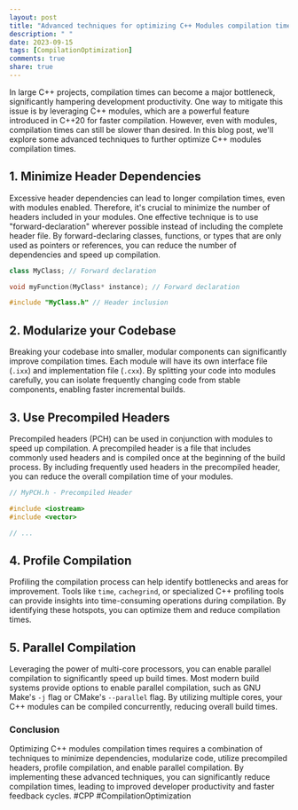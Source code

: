 ```yaml
---
layout: post
title: "Advanced techniques for optimizing C++ Modules compilation times"
description: " "
date: 2023-09-15
tags: [CompilationOptimization]
comments: true
share: true
---
```


In large C++ projects, compilation times can become a major bottleneck, significantly hampering development productivity. One way to mitigate this issue is by leveraging C++ modules, which are a powerful feature introduced in C++20 for faster compilation. However, even with modules, compilation times can still be slower than desired. In this blog post, we'll explore some advanced techniques to further optimize C++ modules compilation times.

## 1. Minimize Header Dependencies
Excessive header dependencies can lead to longer compilation times, even with modules enabled. Therefore, it's crucial to minimize the number of headers included in your modules. One effective technique is to use "forward-declaration" wherever possible instead of including the complete header file. By forward-declaring classes, functions, or types that are only used as pointers or references, you can reduce the number of dependencies and speed up compilation.

```cpp
class MyClass; // Forward declaration

void myFunction(MyClass* instance); // Forward declaration

#include "MyClass.h" // Header inclusion
```

## 2. Modularize your Codebase
Breaking your codebase into smaller, modular components can significantly improve compilation times. Each module will have its own interface file (`.ixx`) and implementation file (`.cxx`). By splitting your code into modules carefully, you can isolate frequently changing code from stable components, enabling faster incremental builds.

## 3. Use Precompiled Headers
Precompiled headers (PCH) can be used in conjunction with modules to speed up compilation. A precompiled header is a file that includes commonly used headers and is compiled once at the beginning of the build process. By including frequently used headers in the precompiled header, you can reduce the overall compilation time of your modules.

```cpp
// MyPCH.h - Precompiled Header

#include <iostream>
#include <vector>

// ...
```

## 4. Profile Compilation
Profiling the compilation process can help identify bottlenecks and areas for improvement. Tools like `time`, `cachegrind`, or specialized C++ profiling tools can provide insights into time-consuming operations during compilation. By identifying these hotspots, you can optimize them and reduce compilation times.

## 5. Parallel Compilation
Leveraging the power of multi-core processors, you can enable parallel compilation to significantly speed up build times. Most modern build systems provide options to enable parallel compilation, such as GNU Make's `-j` flag or CMake's `--parallel` flag. By utilizing multiple cores, your C++ modules can be compiled concurrently, reducing overall build times.

### Conclusion
Optimizing C++ modules compilation times requires a combination of techniques to minimize dependencies, modularize code, utilize precompiled headers, profile compilation, and enable parallel compilation. By implementing these advanced techniques, you can significantly reduce compilation times, leading to improved developer productivity and faster feedback cycles. #CPP #CompilationOptimization
